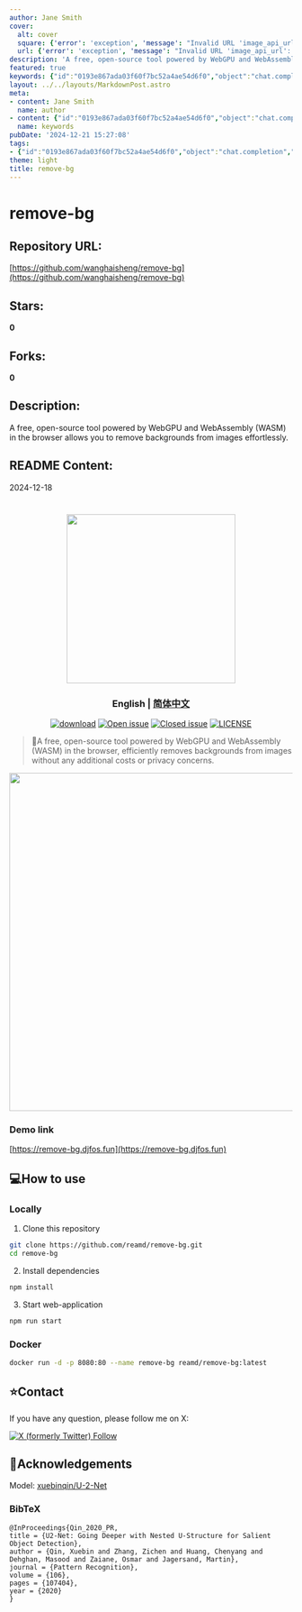 ```yaml
---
author: Jane Smith
cover:
  alt: cover
  square: {'error': 'exception', 'message': "Invalid URL 'image_api_url': No scheme supplied. Perhaps you meant https://image_api_url?"}
  url: {'error': 'exception', 'message': "Invalid URL 'image_api_url': No scheme supplied. Perhaps you meant https://image_api_url?"}
description: 'A free, open-source tool powered by WebGPU and WebAssembly (WASM) in the browser allows you to remove backgrounds from images effortlessly.'
featured: true
keywords: {"id":"0193e867ada03f60f7bc52a4ae54d6f0","object":"chat.completion","created":1734770929,"model":"Qwen/Qwen2.5-7B-Instruct","choices":[{"index":0,"message":{"role":"assistant","content":"### Keywords:\n- remove-bg\n- free\n- open-source\n- WebGPU\n- WebAssembly (WASM)\n- browser\n- background removal\n- image processing\n- tool\n\n### Tags:\n- #removebg\n- #opensource\n- #WebGPU\n- #WebAssembly\n- #imageediting\n- #browserbased\n- #backgroundremoval\n- #free\n- #tool\n- #technology\n- #programming\n- #github\n- #tutorial\n- #demo\n- #development\n- #acknowledgements\n- #xuebinqin/U-2-Net"},"finish_reason":"stop"}],"usage":{"prompt_tokens":672,"completion_tokens":128,"total_tokens":800},"system_fingerprint":""}
layout: ../../layouts/MarkdownPost.astro
meta:
- content: Jane Smith
  name: author
- content: {"id":"0193e867ada03f60f7bc52a4ae54d6f0","object":"chat.completion","created":1734770929,"model":"Qwen/Qwen2.5-7B-Instruct","choices":[{"index":0,"message":{"role":"assistant","content":"### Keywords:\n- remove-bg\n- free\n- open-source\n- WebGPU\n- WebAssembly (WASM)\n- browser\n- background removal\n- image processing\n- tool\n\n### Tags:\n- #removebg\n- #opensource\n- #WebGPU\n- #WebAssembly\n- #imageediting\n- #browserbased\n- #backgroundremoval\n- #free\n- #tool\n- #technology\n- #programming\n- #github\n- #tutorial\n- #demo\n- #development\n- #acknowledgements\n- #xuebinqin/U-2-Net"},"finish_reason":"stop"}],"usage":{"prompt_tokens":672,"completion_tokens":128,"total_tokens":800},"system_fingerprint":""}
  name: keywords
pubDate: '2024-12-21 15:27:08'
tags:
- {"id":"0193e867ada03f60f7bc52a4ae54d6f0","object":"chat.completion","created":1734770929,"model":"Qwen/Qwen2.5-7B-Instruct","choices":[{"index":0,"message":{"role":"assistant","content":"### Keywords:\n- remove-bg\n- free\n- open-source\n- WebGPU\n- WebAssembly (WASM)\n- browser\n- background removal\n- image processing\n- tool\n\n### Tags:\n- #removebg\n- #opensource\n- #WebGPU\n- #WebAssembly\n- #imageediting\n- #browserbased\n- #backgroundremoval\n- #free\n- #tool\n- #technology\n- #programming\n- #github\n- #tutorial\n- #demo\n- #development\n- #acknowledgements\n- #xuebinqin/U-2-Net"},"finish_reason":"stop"}],"usage":{"prompt_tokens":672,"completion_tokens":128,"total_tokens":800},"system_fingerprint":""}
theme: light
title: remove-bg
---
```


# remove-bg

## Repository URL: 
[https://github.com/wanghaisheng/remove-bg](https://github.com/wanghaisheng/remove-bg)

## Stars: 
**0**

## Forks: 
**0**

## Description: 
A free, open-source tool powered by WebGPU and WebAssembly (WASM) in the browser allows you to remove backgrounds from images effortlessly.

## README Content: 
2024-12-18

# <div align="center"><img src="src/assets/img/remove-bg_logo.png" width=300/></div>

### <div align="center"><b>English | <a href="README_CN.md">简体中文</a></b></div>

<div align="center">

[![download](https://img.shields.io/github/downloads/reamd/remove-bg/total.svg)](https://github.com/reamd/remove-bg/releases)
[![Open issue](https://img.shields.io/github/issues/reamd/remove-bg)](https://github.com/reamd/remove-bg/issues)
[![Closed issue](https://img.shields.io/github/issues-closed/reamd/remove-bg)](https://github.com/reamd/remove-bg/issues)
[![LICENSE](https://img.shields.io/badge/License-GPL%203.0-blue.svg)](https://github.com/reamd/remove-bg/blob/master/LICENSE)

</div>

> :rocket:A free, open-source tool powered by WebGPU and WebAssembly (WASM) in the browser, efficiently removes backgrounds from images without any additional costs or privacy concerns.

<div align="center">
<img src="src/assets/img/example.png" width=600/>
</div>

### Demo link

[https://remove-bg.djfos.fun](https://remove-bg.djfos.fun)

## :computer:How to use

### Locally

1. Clone this repository

```bash
git clone https://github.com/reamd/remove-bg.git
cd remove-bg
```

2. Install dependencies

```bash
npm install
```

3. Start web-application

```bash
npm run start
```

### Docker

```bash
docker run -d -p 8080:80 --name remove-bg reamd/remove-bg:latest
```

## :star:Contact

If you have any question, please follow me on X:

[![X (formerly Twitter) Follow](https://img.shields.io/twitter/follow/DJ_wilderness)](https://x.com/DJ_wilderness)

## :information_desk_person:Acknowledgements

Model: [xuebinqin/U-2-Net](https://github.com/xuebinqin/U-2-Net)

### BibTeX

```
@InProceedings{Qin_2020_PR,
title = {U2-Net: Going Deeper with Nested U-Structure for Salient Object Detection},
author = {Qin, Xuebin and Zhang, Zichen and Huang, Chenyang and Dehghan, Masood and Zaiane, Osmar and Jagersand, Martin},
journal = {Pattern Recognition},
volume = {106},
pages = {107404},
year = {2020}
}
```

